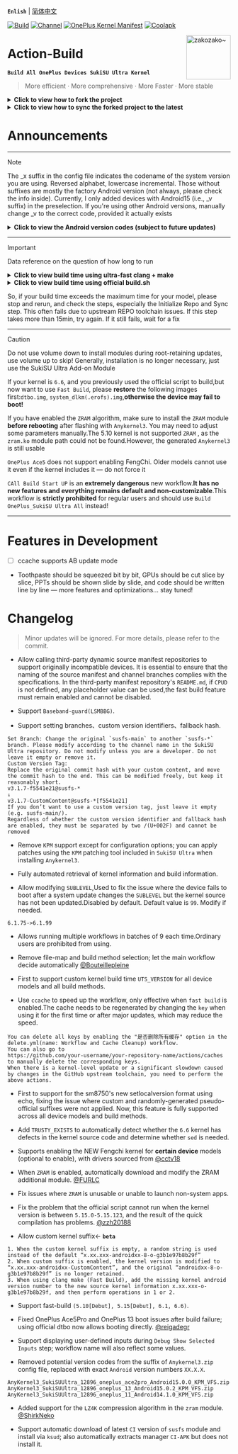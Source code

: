 **`Enlish`** | [简体中文](README.md)
 
[![Build](https://img.shields.io/badge/GitHub%20Actions-Build-181717?logo=github&logoColor=white&style=flat-square)](https://github.com/Numbersf/Action-Build/actions/workflows/Build%20SukiSU%20Ultra%20OnePlus.yml) [![Channel](https://img.shields.io/badge/Follow-Telegram-blue.svg?logo=telegram)](https://t.me/taichi91) [![OnePlus Kernel Manifest](https://img.shields.io/badge/OnePlus%20Kernel%20Manifest-EB0029?logo=oneplus&logoColor=white&style=flat-square)](https://github.com/OnePlusOSS/kernel_manifest) [![Coolapk](https://img.shields.io/badge/Follow-Coolapk-3DDC84?style=flat-square&logo=android&logoColor=white)](http://www.coolapk.com/u/28259173)
 
<img align="right" src="pic/zakozako~.svg" width="100px" alt="zakozako~">
 
# Action-Build
**```Build All OnePlus Devices SukiSU Ultra Kernel```**
> More efficient · More comprehensive · More Faster · More stable
 
<details>
<summary><strong>Click to view how to fork the project</strong></summary>
<img src="https://github.com/Numbersf/Action-Build/blob/SukiSU-Ultra/pic/make.gif" width="500"/>
</details>
 
<details>
<summary><strong>Click to view how to sync the forked project to the latest</strong></summary>
<p>
  <img src="https://github.com/Numbersf/Action-Build/blob/SukiSU-Ultra/pic/syncfork.png" width="150"/>
  <img src="https://github.com/Numbersf/Action-Build/blob/SukiSU-Ultra/pic/syncfork(2).png" width="150"/>
</p>
<summary>Please sync promptly! Some updates may cause older versions to fail! If it still fails after syncing, delete and fork again! If the issue persists, then submit an issue for feedback.</summary>
</details>
 
# Announcements
 
------
> [!NOTE]
> The _x suffix in the config file indicates the codename of the system version you are using. Reversed alphabet, lowercase incremental. Those without suffixes are mostly the factory Android version (not always, please check the info inside). Currently, I only added devices with Android15 (i.e., _v suffix) in the preselection. If you're using other Android versions, manually change _v to the correct code, provided it actually exists
> <details>
> <summary><strong>Click to view the Android version codes (subject to future updates)</strong></summary>
>
>>`_z Android19 (Zebra Cake)`
>
>>`_y Android18 (Yogurt Parfait)`
>
>>`_x Android17 (Xmas Pudding)`<strong>
>
>>`_w Android16 (Wedding Cake)`
>
>>`_v Android15 (Vanilla Ice Cream)`
>
>>`_u Android14 (Upside Down Cake)`
>
>>`_t Android13 (Tiramisu)`
>
>>`_s Android12 (Snow Cone)`</strong>
>
>>`_r Android11 (Red Velvet Cake)`
>
>>`_q Android10 (Quince Tart)`
>
>>`_p Android9 (Pie)`
>
>>`_o Android8 (Oreo)`
>
>>`_n Android7 (Nougat)`
>
>>`_m Android6 (Marshmallow)`
>
>>`_l Android5 (Lollipop)`
>
>>`_k Android4.4 (KitKat)`
>
>>`_j Android4.3–4.1 (Jelly Bean)`
>
>>`_i Android4.0 (Ice Cream Sandwich)`
>
>>`_h Android3.x (Honeycomb)`
>
>>`_g Android2.3 (Gingerbread)`
>
>>`_f Android2.2 (FroYo)`
>
>>`_e Android2.1 (Eclair)`
>
>>`_d Android1.6 (Donut)`
>
>>`_c Android1.5 (Cupcake)`
>
> </details>
 
------
> [!IMPORTANT]
>Data reference on the question of how long to run
> <details>
> <summary><strong>Click to view build time using ultra-fast clang + make</strong></summary>
>
>|Device Type| Average Duration Range               | Maximum Duration|
>|------------------------|---------------------|------------|
>| `≥Android15` | `1st:19min ~ 35min 2nd:9min ~ 19min` | `42min`|
>| `<Android15`| `1st:27min ~ 40min 2nd:18min ~ 30min`| `50min` |
>
> >Using ccache may slow down the first build.
>
> >Differences in the version of the repo tool may affect the build duration.
> </details>
>
> <details>
> <summary><strong>Click to view build time using official build.sh</strong></summary>
>
>
>|Device Type| Average Duration Range               | Maximum Duration|
>|--------------------------|-----------------------------|------------------|
>| `sm8450, sm8475, sm8550` | `29min ~ 35min`             | `45min`
>| `sm7675, sm7550, sm8650` |`59min ~ 1h12min`| `1h28min`        |
>| `sm8750`|`1h1min ~ 1h8min`| `1h24min`       |
>|`<Android15`| `39min ~ 49min`  |`59min`|
>
> >Differences in the version of the repo tool may affect the build duration.
></details>
>
>So, if your build time exceeds the maximum time for your model, please stop and rerun, and check the steps, especially the Initialize Repo and Sync step. This often fails due to upstream REPO toolchain issues. If this step takes more than 15min, try again. If it still fails, wait for a fix
 
------
> [!CAUTION]
> Do not use volume down to install modules during root-retaining updates, use volume up to skip! Generally, installation is no longer necessary, just use the SukiSU Ultra Add-on Module  
>
> If your kernel is ``6.6``, and you previously used the official script to build,but now want to use ``Fast Build``, please **restore** the following images first:`dtbo.img`, ``system_dlkm(.erofs).img``,**otherwise the device may fail to boot!**  
>
> If you have enabled the ``ZRAM`` algorithm, make sure to install the ``ZRAM`` module **before rebooting** after flashing with ``Anykernel3``. You may need to adjust some parameters manually.The 5.10 kernel is not supported ``ZRAM`` , as the ``zram.ko`` module path could not be found.However, the generated ``Anykernel3`` is still usable  
>
>``OnePlus Ace5`` does not support enabling FengChi. Older models cannot use it even if the kernel includes it — do not force it  
>
>``CAll Build Start UP`` is an **extremely dangerous** new workflow.**It has no new features and everything remains default and non-customizable**.This workflow is **strictly prohibited** for regular users and should use ``Build OnePlus_SukiSU Ultra All`` instead!  
>
 
------
 
# Features in Development
- [ ] ccache supports AB update mode
- Toothpaste should be squeezed bit by bit, GPUs should be cut slice by slice, PPTs should be shown slide by slide, and code should be written line by line — more features and optimizations... stay tuned!
 
# Changelog
> Minor updates will be ignored. For more details, please refer to the commit.
 
- Allow calling third-party dynamic source manifest repositories to support originally incompatible devices. It is essential to ensure that the naming of the source manifest and channel branches complies with the specifications. In the third-party manifest repository's ``README.md``, if ``CPUD`` is not defined, any placeholder value can be used,the fast build feature must remain enabled and cannot be disabled.  
 
- Support ``Baseband-guard(LSMBBG)``.  
 
- Support setting branches、custom version identifiers、fallback hash.  
```
Set Branch: Change the original `susfs-main` to another `susfs-*` branch. Please modify according to the channel name in the SukiSU Ultra repository. Do not modify unless you are a developer. Do not leave it empty or remove it.
Custom Version Tag:
Replace the original commit hash with your custom content, and move the commit hash to the end. This can be modified freely, but keep it reasonably short.
v3.1.7-f5541e21@susfs-*
↓
v3.1.7-CustomContent@susfs-*[f5541e21]
If you don’t want to use a custom version tag, just leave it empty (e.g. susfs-main/).
Regardless of whether the custom version identifier and fallback hash are enabled, they must be separated by two /(U+002F) and cannot be removed
```  
 
- Remove ``KPM`` support except for configuration options; you can apply patches using the ``KPM`` patching tool included in ``SukiSU Ultra`` when installing ``Anykernel3``.  
 
- Fully automated retrieval of kernel information and build information.  
 
- Allow modifying `SUBLEVEL`,Used to fix the issue where the device fails to boot after a system update changes the `SUBLEVEL` but the kernel source has not been updated.Disabled by default. Default value is `99`. Modify if needed.  
```
6.1.75->6.1.99
```  
 
- Allows running multiple workflows in batches of 9 each time.Ordinary users are prohibited from using.  
 
- Remove file-map and build method selection; let the main workflow decide automatically [@Bouteillepleine](https://github.com/Bouteillepleine)  
 
- First to support custom kernel build time `UTS_VERSION` for all device models and all build methods.  
 
- Use `ccache` to speed up the workflow, only effective when `fast build` is enabled.The cache needs to be regenerated by changing the `key` when using it for the first time or after major updates, which may reduce the speed.
```
You can delete all keys by enabling the "是否删除所有缓存" option in the delete.yml(name: Workflow and Cache Cleanup) workflow.
You can also go to
https://github.com/your-username/your-repository-name/actions/caches
to manually delete the corresponding keys.  
When there is a kernel-level update or a significant slowdown caused by changes in the GitHub upstream toolchain, you need to perform the above actions.
```  
 
- First to support for the sm8750's new setlocalversion format using echo, fixing the issue where custom and randomly-generated pseudo-official suffixes were not applied. Now, this feature is fully supported across all device models and build methods.  
 
- Add `TRUSTY_EXISTS` to automatically detect whether the `6.6` kernel has defects in the kernel source code and determine whether `sed` is needed.  
 
- Supports enabling the NEW Fengchi kernel for **certain device** models (optional to enable), with drivers sourced from [@cctv18](https://github.com/cctv18)  
 
- When `ZRAM` is enabled, automatically download and modify the ZRAM additional module. [@FURLC](https://github.com/FURLC)  
 
- Fix issues where `ZRAM` is unusable or unable to launch non-system apps.  
 
- Fix the problem that the official script cannot run when the kernel version is between `5.15.0-5.15.123`, and the result of the quick compilation has problems. [@zzh20188](https://github.com/zzh20188)  
 
- Allow custom kernel suffix← **`beta`**
```
1. When the custom kernel suffix is empty, a random string is used instead of the default “x.xx.xxx-androidxx-8-o-g3b1e97b8b29f”
2. When custom suffix is enabled, the kernel version is modified to “x.xx.xxx-androidxx-CustomContent”, and the original “androidxx-8-o-g3b1e97b8b29f” is no longer retained.
3. When using clang make (Fast Build), add the missing kernel android version number to the new source kernel information x.xx.xxx-o-g3b1e97b8b29f, and then perform operations in 1 or 2.
```  
 
- Support fast-build `(5.10[Debut], 5.15[Debut], 6.1, 6.6)`.  
 
- Fixed OnePlus Ace5Pro and OnePlus 13 boot issues after build failure; using official dtbo now allows booting directly. [@reigadegr](https://github.com/reigadegr)  
 
- Support displaying user-defined inputs during `Debug Show Selected Inputs` step; workflow name will also reflect some values.  
 
- Removed potential version codes from the suffix of `Anykernel3.zip` config file, replaced with exact `Android` version numbers `XX.X.X`.
```
AnyKernel3_SukiSUUltra_12896_oneplus_ace2pro_Android15.0.0_KPM_VFS.zip
AnyKernel3_SukiSUUltra_12896_oneplus_13_Android15.0.2_KPM_VFS.zip
AnyKernel3_SukiSUUltra_12896_oneplus_11_Android14.1.0_KPM_VFS.zip
```  
 
- Added support for the `LZ4K` compression algorithm in the `zram` module.   [@ShirkNeko](https://github.com/ShirkNeko)  
 
- Support automatic download of latest `CI` version of `susfs` module and install via `ksud`; also automatically extracts manager `CI-APK` but does not install it.  
 